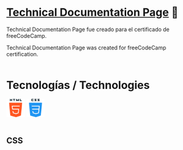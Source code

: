 # [Technical Documentation Page](https://nrdevpy.github.io/technical-documentation-page/) 🔗
Technical Documentation Page fue creado para el certificado de freeCodeCamp.

Technical Documentation Page was created for freeCodeCamp certification.
<br><br>

# Tecnologías / Technologies
<div>
    <img src="assets/html5.png" width="48">
    <img src="assets/css.png" width="48">
</div>
<br>

## CSS